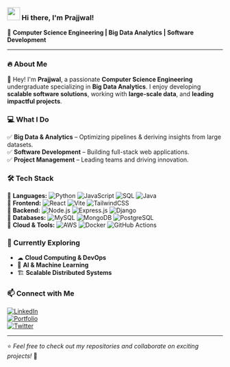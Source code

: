### <img src="https://media.giphy.com/media/hvRJCLFzcasrR4ia7z/giphy.gif" width="30px"> Hi there, I'm Prajjwal!

🚀 **Computer Science Engineering | Big Data Analytics | Software Development**

---

### 🔥 About Me  
👋 Hey! I'm **Prajjwal**, a passionate **Computer Science Engineering** undergraduate specializing in **Big Data Analytics**. I enjoy developing **scalable software solutions**, working with **large-scale data**, and **leading impactful projects**.

### 💻 What I Do  
✅ **Big Data & Analytics** – Optimizing pipelines & deriving insights from large datasets.  
✅ **Software Development** – Building full-stack web applications.  
✅ **Project Management** – Leading teams and driving innovation.  

### 🛠️ Tech Stack  
🔹 **Languages:** ![Python](https://img.shields.io/badge/Python-3776AB?style=flat&logo=python&logoColor=white) ![JavaScript](https://img.shields.io/badge/JavaScript-F7DF1E?style=flat&logo=javascript&logoColor=black) ![SQL](https://img.shields.io/badge/SQL-4479A1?style=flat&logo=mysql&logoColor=white) ![Java](https://img.shields.io/badge/Java-007396?style=flat&logo=java&logoColor=white)  
🔹 **Frontend:** ![React](https://img.shields.io/badge/React-61DAFB?style=flat&logo=react&logoColor=black) ![Vite](https://img.shields.io/badge/Vite-646CFF?style=flat&logo=vite&logoColor=white) ![TailwindCSS](https://img.shields.io/badge/TailwindCSS-38B2AC?style=flat&logo=tailwind-css&logoColor=white)  
🔹 **Backend:** ![Node.js](https://img.shields.io/badge/Node.js-339933?style=flat&logo=node.js&logoColor=white) ![Express.js](https://img.shields.io/badge/Express.js-000000?style=flat&logo=express&logoColor=white) ![Django](https://img.shields.io/badge/Django-092E20?style=flat&logo=django&logoColor=white)  
🔹 **Databases:** ![MySQL](https://img.shields.io/badge/MySQL-005C84?style=flat&logo=mysql&logoColor=white) ![MongoDB](https://img.shields.io/badge/MongoDB-47A248?style=flat&logo=mongodb&logoColor=white) ![PostgreSQL](https://img.shields.io/badge/PostgreSQL-336791?style=flat&logo=postgresql&logoColor=white)  
🔹 **Cloud & Tools:** ![AWS](https://img.shields.io/badge/AWS-FF9900?style=flat&logo=amazonaws&logoColor=white) ![Docker](https://img.shields.io/badge/Docker-2496ED?style=flat&logo=docker&logoColor=white) ![GitHub Actions](https://img.shields.io/badge/GitHub_Actions-2088FF?style=flat&logo=github-actions&logoColor=white)  

### 🌱 Currently Exploring  
- ☁ **Cloud Computing & DevOps**  
- 🤖 **AI & Machine Learning**  
- 🏗️ **Scalable Distributed Systems**  

### 📫 Connect with Me  
[![LinkedIn](https://img.shields.io/badge/LinkedIn-0A66C2?style=flat&logo=linkedin&logoColor=white)](#)  
[![Portfolio](https://img.shields.io/badge/Portfolio-FF5722?style=flat&logo=google-chrome&logoColor=white)](#)  
[![Twitter](https://img.shields.io/badge/Twitter-1DA1F2?style=flat&logo=twitter&logoColor=white)](#)  

---  
⭐️ *Feel free to check out my repositories and collaborate on exciting projects!* 🚀
